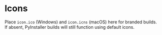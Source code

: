 # Icons

Place `icon.ico` (Windows) and `icon.icns` (macOS) here for branded builds.
If absent, PyInstaller builds will still function using default icons.
